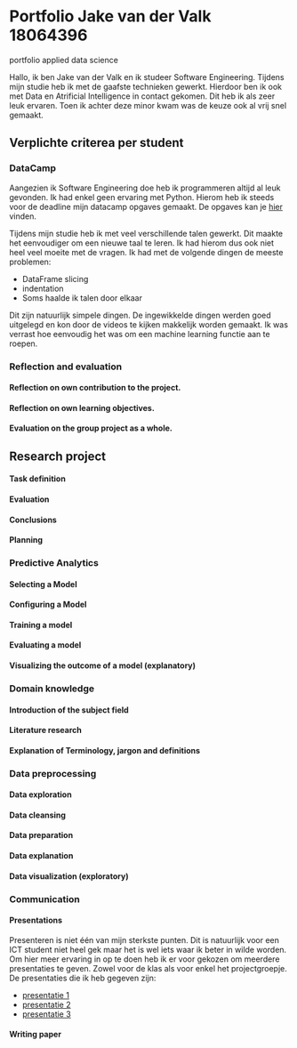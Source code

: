 # Portfolio Jake van der Valk 18064396 
portfolio applied data science

Hallo, ik ben Jake van der Valk en ik studeer Software Engineering. Tijdens mijn studie heb ik met de gaafste technieken gewerkt. Hierdoor ben ik ook met Data en Atrificial Intelligence in contact gekomen. Dit heb ik als zeer leuk ervaren. Toen ik achter deze minor kwam was de keuze ook al vrij snel gemaakt.


## Verplichte criterea per student
### DataCamp
Aangezien ik Software Engineering doe heb ik programmeren altijd al leuk gevonden. Ik had enkel geen ervaring met Python. Hierom heb ik steeds voor de deadline mijn datacamp opgaves gemaakt. De opgaves kan je [hier](https://github.com/jakevalk/portfolio/blob/main/afbeeldingen/DataCamp%20proof.PNG) vinden.

Tijdens mijn studie heb ik met veel verschillende talen gewerkt. Dit maakte het eenvoudiger om een nieuwe taal te leren. Ik had hierom dus ook niet heel veel moeite met de vragen. Ik had met de volgende dingen de meeste problemen:
- DataFrame slicing
- indentation
- Soms haalde ik talen door elkaar

Dit zijn natuurlijk simpele dingen. De ingewikkelde dingen werden goed uitgelegd en kon door de videos te kijken makkelijk worden gemaakt. Ik was verrast hoe eenvoudig het was om een machine learning functie aan te roepen.

### Reflection and evaluation
#### Reflection on own contribution to the project.
#### Reflection on own learning objectives.
#### Evaluation on the group project as a whole.

## Research project
#### Task definition
#### Evaluation
#### Conclusions
#### Planning

### Predictive Analytics
#### Selecting a Model
#### Configuring a Model
#### Training a model
#### Evaluating a model
#### Visualizing the outcome of a model (explanatory)

### Domain knowledge
#### Introduction of the subject field
#### Literature research
#### Explanation of Terminology, jargon and definitions

### Data preprocessing
#### Data exploration
#### Data cleansing
#### Data preparation
#### Data explanation
#### Data visualization (exploratory)

### Communication
#### Presentations
Presenteren is niet één van mijn sterkste punten. Dit is natuurlijk voor een ICT student niet heel gek maar het is wel iets waar ik beter in wilde worden. Om hier meer ervaring in op te doen heb ik er voor gekozen om meerdere presentaties te geven. Zowel voor de klas als voor enkel het projectgroepje. De presentaties die ik heb gegeven zijn: 
- [presentatie 1](https://google.com) 
- [presentatie 2](https://google.com) 
- [presentatie 3](https://google.com)
#### Writing paper
